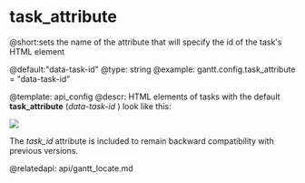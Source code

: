 task_attribute
=============

@short:sets the name of the attribute that will specify the id of the task's HTML element
	
@default:"data-task-id"
@type: string
@example:
gantt.config.task_attribute = "data-task-id"

@template:	api_config
@descr:
HTML elements of tasks with the default **task_attribute** (*data-task-id* ) look like this:

<img src="api/data_task_id.png"/>

The *task_id* attribute is included to remain backward compatibility with previous versions.

@relatedapi:
api/gantt_locate.md